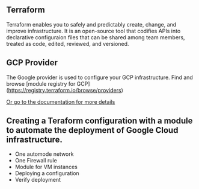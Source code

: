 ## Terraform 
Terraform enables you to safely and predictably create, change, and improve infrastructure. It is an open-source tool that codifies APIs into declarative configuraion files that can be shared among team members, treated as code, edited, reviewed, and versioned.
## GCP Provider
The Google provider is used to configure your GCP infrastructure. Find and browse [module registry for GCP]
(https://registry.terraform.io/browse/providers)

[Or go to the documentation for more details](https://registry.terraform.io/providers/hashicorp/google/latest/docs)
## Creating a Teraform configuration with a module to automate the deployment of Google Cloud infrastructure.
- One automode network
- One Firewall rule
- Module for VM instances
- Deploying a configuration 
- Verify deployment
